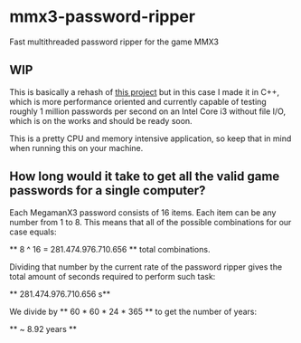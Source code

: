 # mmx3-password-ripper
Fast multithreaded password ripper for the game MMX3 
 
## WIP
This is basically a rehash of [this project](https://github.com/postcode-x/mmx3-password-generator) but in this case I made it in C++, which is more performance oriented and currently capable of testing roughly 1 million passwords per second on an Intel Core i3 without file I/O, which is on the works and should be ready soon.

This is a pretty CPU and memory intensive application, so keep that in mind when running this on your machine.

## How long would it take to get all the valid game passwords for a single computer?

Each MegamanX3 password consists of 16 items. Each item can be any number from  1 to 8. This means that all of the possible combinations for our case equals:

** 8 ^ 16 = 281.474.976.710.656 ** total combinations.

Dividing that number by the current rate of the password ripper gives the total amount of seconds required to perform such task:

** 281.474.976.710.656 s** 

We divide by ** 60 * 60 * 24 * 365 ** to get the number of years:

** ~ 8.92 years ** 





